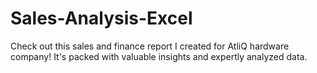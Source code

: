 # Sales-Analysis-Excel
Check out this sales and finance report I created for AtliQ hardware company! It's packed with valuable insights and expertly analyzed data.
